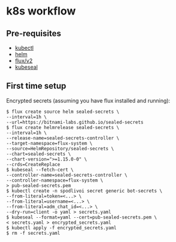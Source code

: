 # k8s workflow
## Pre-requisites
- [kubectl](https://kubernetes.io/docs/tasks/tools/install-kubectl/)
- [helm](https://helm.sh/docs/intro/install/)
- [flux/v2](https://fluxcd.io/flux/get-started/)
- [kubeseal](https://sealed-secrets.netlify.app/)

## First time setup
Encrypted secrets (assuming you have flux installed and running):
```
$ flux create source helm sealed-secrets \
--interval=1h \
--url=https://bitnami-labs.github.io/sealed-secrets
$ flux create helmrelease sealed-secrets \
--interval=1h \
--release-name=sealed-secrets-controller \
--target-namespace=flux-system \
--source=HelmRepository/sealed-secrets \
--chart=sealed-secrets \
--chart-version=">=1.15.0-0" \
--crds=CreateReplace
$ kubeseal --fetch-cert \
--controller-name=sealed-secrets-controller \
--controller-namespace=flux-system \
> pub-sealed-secrets.pem
$ kubectl create -n spodlivoi secret generic bot-secrets \
--from-literal=token=<...> \
--from-literal=username=<...> \
--from-literal=adm_chat_id=<...> \
--dry-run=client -o yaml > secrets.yaml
$ kubeseal --format=yaml --cert=pub-sealed-secrets.pem \
< secrets.yaml > encrypted_secrets.yaml
$ kubectl apply -f encrypted_secrets.yaml
$ rm -f secrets.yaml
```